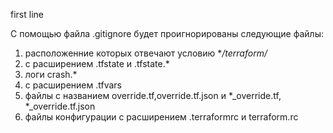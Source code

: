 first line

С помощью файла .gitignore будет проигнорированы следующие файлы:

1. расположенние которых отвечают условию  **/terraform/*
2. с расширением .tfstate и .tfstate.*
3. логи crash.*
4. с расширением .tfvars
5. файлы с названием override.tf,override.tf.json и *_override.tf, *_override.tf.json
6. файлы конфигурации с расширением .terraformrc и terraform.rc
